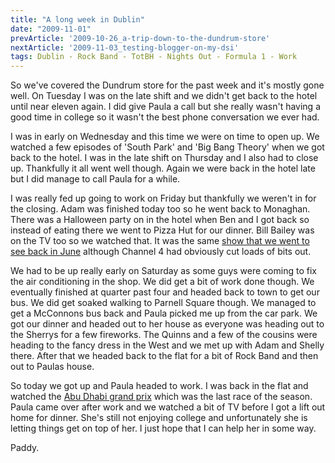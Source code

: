 ```yaml
---
title: "A long week in Dublin"
date: "2009-11-01"
prevArticle: '2009-10-26_a-trip-down-to-the-dundrum-store'
nextArticle: '2009-11-03_testing-blogger-on-my-dsi'
tags: Dublin - Rock Band - TotBH - Nights Out - Formula 1 - Work
---
```

So we've covered the Dundrum store for the past week and it's mostly gone well. On Tuesday I was on the late shift and we didn't get back to the hotel until near eleven again. I did give Paula a call but she really wasn't having a good time in college so it wasn't the best phone conversation we ever had.

I was in early on Wednesday and this time we were on time to open up. We watched a few episodes of 'South Park' and 'Big Bang Theory' when we got back to the hotel. I was in the late shift on Thursday and I also had to close up. Thankfully it all went well though. Again we were back in the hotel late but I did manage to call Paula for a while.

I was really fed up going to work on Friday but thankfully we weren't in for the closing. Adam was finished today too so he went back to Monaghan. There was a Halloween party on in the hotel when Ben and I got back so instead of eating there we went to Pizza Hut for our dinner. Bill Bailey was on the TV too so we watched that. It was the same [show that we went to see back in June](http://paddy1138.blogspot.com/2009/06/whole-week-to-catch-up-on.html) although Channel 4 had obviously cut loads of bits out.

We had to be up really early on Saturday as some guys were coming to fix the air conditioning in the shop. We did get a bit of work done though. We eventually finished at quarter past four and headed back to town to get our bus. We did get soaked walking to Parnell Square though. We managed to get a McConnons bus back and Paula picked me up from the car park. We got our dinner and headed out to her house as everyone was heading out to the Sherrys for a few fireworks. The Quinns and a few of the cousins were heading to the fancy dress in the West and we met up with Adam and Shelly there. After that we headed back to the flat for a bit of Rock Band and then out to Paulas house.

So today we got up and Paula headed to work. I was back in the flat and watched the [Abu Dhabi grand prix](http://www.rte.ie/sport/motorsport/2009/1101/vettels.html) which was the last race of the season. Paula came over after work and we watched a bit of TV before I got a lift out home for dinner. She's still not enjoying college and unfortunately she is letting things get on top of her. I just hope that I can help her in some way.

Paddy.